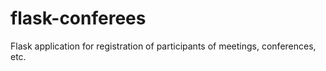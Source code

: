 # flask-conferees
Flask application for registration of participants of meetings, conferences, etc.
